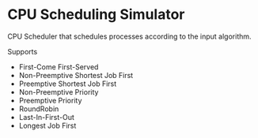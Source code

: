 # **CPU Scheduling Simulator**
 CPU Scheduler that schedules processes according to the input algorithm. 

  Supports
  - First-Come First-Served
  - Non-Preemptive Shortest Job First 
  - Preemptive Shortest Job First
  - Non-Preemptive Priority 
  - Preemptive Priority
  - RoundRobin
  - Last-In-First-Out
  - Longest Job First